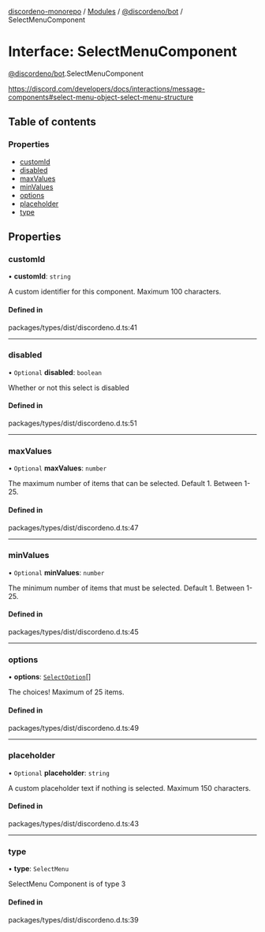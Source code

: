 [discordeno-monorepo](../README.md) / [Modules](../modules.md) / [@discordeno/bot](../modules/discordeno_bot.md) / SelectMenuComponent

# Interface: SelectMenuComponent

[@discordeno/bot](../modules/discordeno_bot.md).SelectMenuComponent

https://discord.com/developers/docs/interactions/message-components#select-menu-object-select-menu-structure

## Table of contents

### Properties

- [customId](discordeno_bot.SelectMenuComponent.md#customid)
- [disabled](discordeno_bot.SelectMenuComponent.md#disabled)
- [maxValues](discordeno_bot.SelectMenuComponent.md#maxvalues)
- [minValues](discordeno_bot.SelectMenuComponent.md#minvalues)
- [options](discordeno_bot.SelectMenuComponent.md#options)
- [placeholder](discordeno_bot.SelectMenuComponent.md#placeholder)
- [type](discordeno_bot.SelectMenuComponent.md#type)

## Properties

### customId

• **customId**: `string`

A custom identifier for this component. Maximum 100 characters.

#### Defined in

packages/types/dist/discordeno.d.ts:41

---

### disabled

• `Optional` **disabled**: `boolean`

Whether or not this select is disabled

#### Defined in

packages/types/dist/discordeno.d.ts:51

---

### maxValues

• `Optional` **maxValues**: `number`

The maximum number of items that can be selected. Default 1. Between 1-25.

#### Defined in

packages/types/dist/discordeno.d.ts:47

---

### minValues

• `Optional` **minValues**: `number`

The minimum number of items that must be selected. Default 1. Between 1-25.

#### Defined in

packages/types/dist/discordeno.d.ts:45

---

### options

• **options**: [`SelectOption`](discordeno_bot.SelectOption.md)[]

The choices! Maximum of 25 items.

#### Defined in

packages/types/dist/discordeno.d.ts:49

---

### placeholder

• `Optional` **placeholder**: `string`

A custom placeholder text if nothing is selected. Maximum 150 characters.

#### Defined in

packages/types/dist/discordeno.d.ts:43

---

### type

• **type**: `SelectMenu`

SelectMenu Component is of type 3

#### Defined in

packages/types/dist/discordeno.d.ts:39
